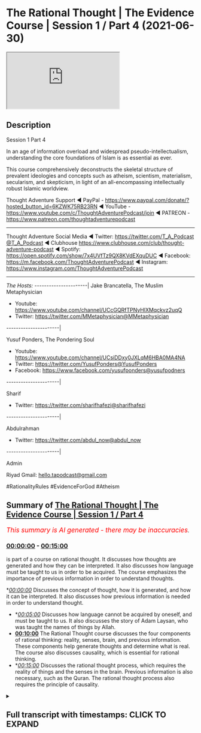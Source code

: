 # The Rational Thought | The Evidence Course | Session 1 / Part 4 (2021-06-30)

<iframe loading='lazy' src='https://www.youtube.com/embed/Nb7HHZDr5vU'></iframe>

## Description

Session 1 Part 4

In an age of information overload and widespread pseudo-intellectualism, understanding the core foundations of Islam is as essential as ever. 

This course comprehensively deconstructs the skeletal structure of prevalent ideologies and concepts such as atheism, scientism, materialism, secularism, and skepticism, in light of an all-encompassing intellectually robust Islamic worldview.

Thought Adventure Support
◄ PayPal - https://www.paypal.com/donate/?hosted_button_id=6KZWK75RB23RN 
◄ YouTube - https://www.youtube.com/c/ThoughtAdventurePodcast/join
◄ PATREON - https://www.patreon.com/thoughtadventurepodcast
____________________________________________________________________

Thought Adventure Social Media
◄ Twitter: https://twitter.com/T_A_Podcast​​@T_A_Podcast
◄ Clubhouse https://www.clubhouse.com/club/thought-adventure-podcast
◄ Spotify: https://open.spotify.com/show/7x4UVfTz9QX8KVdEXquDUC
◄ Facebook: https://m.facebook.com/ThoughtAdventurePodcast
◄ Instagram: https://www.instagram.com/ThoughtAdventurePodcast​

----------------------------------------------------------------

*The Hosts:*
----------------------|
Jake Brancatella, The Muslim Metaphysician

- Youtube: https://www.youtube.com/channel/UCcGQRfTPNyHlXMqckvz2uqQ
- Twitter:  https://twitter.com/MMetaphysician​​@MMetaphysician

----------------------|

Yusuf Ponders, The Pondering Soul

- Youtube: https://www.youtube.com/channel/UCsiDDxy0JXLqM6HBA0MA4NA
- Twitter: https://twitter.com/YusufPonders​​@YusufPonders
- Facebook: https://www.facebook.com/yusufponders​@yusufpodners

----------------------|

Sharif

- Twitter: https://twitter.com/sharifhafezi​​@sharifhafezi

----------------------|

Abdulrahman

- Twitter: https://twitter.com/abdul_now​@abdul_now

----------------------|

Admin

Riyad 
Gmail: hello.tapodcast@gmail.com

#RationalityRules #EvidenceForGod #Atheism

## Summary of [The Rational Thought | The Evidence Course | Session 1 / Part 4](https://www.youtube.com/watch?v=Nb7HHZDr5vU)


*<span style="color:red; font-size:125%">This summary is AI generated - there may be inaccuracies</span>. [](/)*

### [00:00:00](https://www.youtube.com/watch?v=Nb7HHZDr5vU&t=0) - [00:15:00](https://www.youtube.com/watch?v=Nb7HHZDr5vU&t=900)

 is part of a course on rational thought. It discusses how thoughts are generated and how they can be interpreted. It also discusses how language must be taught to us in order to be acquired. The course emphasizes the importance of previous information in order to understand thoughts.

**[00:00:00](https://www.youtube.com/watch?v=Nb7HHZDr5vU&t=0)* Discusses the concept of thought, how it is generated, and how it can be interpreted. It also discusses how previous information is needed in order to understand thought.
* **[00:05:00](https://www.youtube.com/watch?v=Nb7HHZDr5vU&t=300)* Discusses how language cannot be acquired by oneself, and must be taught to us. It also discusses the story of Adam Laysan, who was taught the names of things by Allah.
* **[00:10:00](https://www.youtube.com/watch?v=Nb7HHZDr5vU&t=600)** The Rational Thought course discusses the four components of rational thinking: reality, senses, brain, and previous information. These components help generate thoughts and determine what is real. The course also discusses causality, which is essential for rational thinking.
* **[00:15:00](https://www.youtube.com/watch?v=Nb7HHZDr5vU&t=900)* Discusses the rational thought process, which requires the reality of things and the senses in the brain. Previous information is also necessary, such as the Quran. The rational thought process also requires the principle of causality.

<details><summary><h2>Full transcript with timestamps: CLICK TO EXPAND</h2></summary>

[0:00:15](https://youtu.be/Nb7HHZDr5vU?t=15) so you're about to sit down and watch  
[0:00:17](https://youtu.be/Nb7HHZDr5vU?t=17) this video  
[0:00:18](https://youtu.be/Nb7HHZDr5vU?t=18) and suddenly somebody knocks on the door  
[0:00:21](https://youtu.be/Nb7HHZDr5vU?t=21) would it be rational to say that there  
[0:00:24](https://youtu.be/Nb7HHZDr5vU?t=24) is somebody behind the door  
[0:00:26](https://youtu.be/Nb7HHZDr5vU?t=26) or rational to say that somebody or  
[0:00:28](https://youtu.be/Nb7HHZDr5vU?t=28) something has caused that knocking  
[0:00:31](https://youtu.be/Nb7HHZDr5vU?t=31) obviously yes it's a rational concept or  
[0:00:33](https://youtu.be/Nb7HHZDr5vU?t=33) rational idea  
[0:00:35](https://youtu.be/Nb7HHZDr5vU?t=35) that the door doesn't cause its own  
[0:00:36](https://youtu.be/Nb7HHZDr5vU?t=36) knocking and therefore there must be  
[0:00:38](https://youtu.be/Nb7HHZDr5vU?t=38) something that has caused the knocking  
[0:00:40](https://youtu.be/Nb7HHZDr5vU?t=40) from a state of non-knocking so we  
[0:00:43](https://youtu.be/Nb7HHZDr5vU?t=43) naturally asked that and we didn't  
[0:00:44](https://youtu.be/Nb7HHZDr5vU?t=44) actually come to that conclusion  
[0:00:46](https://youtu.be/Nb7HHZDr5vU?t=46) now imagine if somebody turned around  
[0:00:47](https://youtu.be/Nb7HHZDr5vU?t=47) and said well the guy behind the door  
[0:00:49](https://youtu.be/Nb7HHZDr5vU?t=49) has green eyes and i ask how do you know  
[0:00:52](https://youtu.be/Nb7HHZDr5vU?t=52) he has green eyes  
[0:00:53](https://youtu.be/Nb7HHZDr5vU?t=53) and he says well i can tell from the  
[0:00:55](https://youtu.be/Nb7HHZDr5vU?t=55) knocking now does that make a rational  
[0:00:57](https://youtu.be/Nb7HHZDr5vU?t=57) sense  
[0:00:58](https://youtu.be/Nb7HHZDr5vU?t=58) would that be rationally justifiable  
[0:01:01](https://youtu.be/Nb7HHZDr5vU?t=61) obviously  
[0:01:02](https://youtu.be/Nb7HHZDr5vU?t=62) it's not rationally justifiable so  
[0:01:05](https://youtu.be/Nb7HHZDr5vU?t=65) intuitively the reason why i give this  
[0:01:07](https://youtu.be/Nb7HHZDr5vU?t=67) example because intuitively  
[0:01:09](https://youtu.be/Nb7HHZDr5vU?t=69) we can understand that you know we can  
[0:01:12](https://youtu.be/Nb7HHZDr5vU?t=72) identify what is rational and what is  
[0:01:14](https://youtu.be/Nb7HHZDr5vU?t=74) irrational we have that sort of  
[0:01:16](https://youtu.be/Nb7HHZDr5vU?t=76) intuitive knowledge regardless of that  
[0:01:18](https://youtu.be/Nb7HHZDr5vU?t=78) but what we want to try and do today in  
[0:01:21](https://youtu.be/Nb7HHZDr5vU?t=81) this session  
[0:01:22](https://youtu.be/Nb7HHZDr5vU?t=82) is to precisely lay out the meaning  
[0:01:26](https://youtu.be/Nb7HHZDr5vU?t=86) of thought and how thought is generated  
[0:01:29](https://youtu.be/Nb7HHZDr5vU?t=89) and therefore look at some of the key  
[0:01:32](https://youtu.be/Nb7HHZDr5vU?t=92) components  
[0:01:33](https://youtu.be/Nb7HHZDr5vU?t=93) that we will utilize in order to look at  
[0:01:36](https://youtu.be/Nb7HHZDr5vU?t=96) the question  
[0:01:36](https://youtu.be/Nb7HHZDr5vU?t=96) whether the creator exists or not and  
[0:01:39](https://youtu.be/Nb7HHZDr5vU?t=99) this aspect  
[0:01:40](https://youtu.be/Nb7HHZDr5vU?t=100) is a little bit more trickier when  
[0:01:41](https://youtu.be/Nb7HHZDr5vU?t=101) you're trying to make it more explicit  
[0:01:47](https://youtu.be/Nb7HHZDr5vU?t=107) so the first question that will help us  
[0:01:48](https://youtu.be/Nb7HHZDr5vU?t=108) elucidate what rational thinking is is  
[0:01:50](https://youtu.be/Nb7HHZDr5vU?t=110) to understand  
[0:01:51](https://youtu.be/Nb7HHZDr5vU?t=111) how do we generate thoughts in the first  
[0:01:53](https://youtu.be/Nb7HHZDr5vU?t=113) place i'll give some basic examples to  
[0:01:56](https://youtu.be/Nb7HHZDr5vU?t=116) to shall explain this point so imagine  
[0:01:59](https://youtu.be/Nb7HHZDr5vU?t=119) you had  
[0:01:59](https://youtu.be/Nb7HHZDr5vU?t=119) a person who's blind and he's been blind  
[0:02:02](https://youtu.be/Nb7HHZDr5vU?t=122) from birth  
[0:02:03](https://youtu.be/Nb7HHZDr5vU?t=123) and you say to him the chair is red you  
[0:02:06](https://youtu.be/Nb7HHZDr5vU?t=126) know  
[0:02:06](https://youtu.be/Nb7HHZDr5vU?t=126) he's been blind from birth and you told  
[0:02:08](https://youtu.be/Nb7HHZDr5vU?t=128) him the chair is red he might understand  
[0:02:10](https://youtu.be/Nb7HHZDr5vU?t=130) what a chair is  
[0:02:11](https://youtu.be/Nb7HHZDr5vU?t=131) but would he understand what red is well  
[0:02:13](https://youtu.be/Nb7HHZDr5vU?t=133) obviously not because he has no  
[0:02:15](https://youtu.be/Nb7HHZDr5vU?t=135) conception of color  
[0:02:16](https://youtu.be/Nb7HHZDr5vU?t=136) he's never seen color in his life let  
[0:02:18](https://youtu.be/Nb7HHZDr5vU?t=138) alone the red color  
[0:02:21](https://youtu.be/Nb7HHZDr5vU?t=141) similarly if i was to ask you the  
[0:02:22](https://youtu.be/Nb7HHZDr5vU?t=142) question what does coke  
[0:02:24](https://youtu.be/Nb7HHZDr5vU?t=144) taste like and here obviously i'm  
[0:02:26](https://youtu.be/Nb7HHZDr5vU?t=146) talking about cola coke  
[0:02:28](https://youtu.be/Nb7HHZDr5vU?t=148) not the other type the haram type  
[0:02:32](https://youtu.be/Nb7HHZDr5vU?t=152) and and you'd probably say well coke  
[0:02:35](https://youtu.be/Nb7HHZDr5vU?t=155) it tastes like coke yeah  
[0:02:38](https://youtu.be/Nb7HHZDr5vU?t=158) now you explain it by what you've sensed  
[0:02:42](https://youtu.be/Nb7HHZDr5vU?t=162) but if you maybe try a little harder in  
[0:02:44](https://youtu.be/Nb7HHZDr5vU?t=164) terms of explaining it you might turn  
[0:02:45](https://youtu.be/Nb7HHZDr5vU?t=165) around and say well it tastes fizzy  
[0:02:46](https://youtu.be/Nb7HHZDr5vU?t=166) tastes sweet  
[0:02:47](https://youtu.be/Nb7HHZDr5vU?t=167) has a caramel type of taste and what  
[0:02:50](https://youtu.be/Nb7HHZDr5vU?t=170) we're now doing is when we're talking  
[0:02:52](https://youtu.be/Nb7HHZDr5vU?t=172) about  
[0:02:52](https://youtu.be/Nb7HHZDr5vU?t=172) what does you know how to generate  
[0:02:54](https://youtu.be/Nb7HHZDr5vU?t=174) thinking within a blind man  
[0:02:56](https://youtu.be/Nb7HHZDr5vU?t=176) or how to explain what coke uh  
[0:02:59](https://youtu.be/Nb7HHZDr5vU?t=179) coke tastes like then what we're doing  
[0:03:02](https://youtu.be/Nb7HHZDr5vU?t=182) is  
[0:03:03](https://youtu.be/Nb7HHZDr5vU?t=183) we're describing things through  
[0:03:05](https://youtu.be/Nb7HHZDr5vU?t=185) previously sensed reality with a blind  
[0:03:07](https://youtu.be/Nb7HHZDr5vU?t=187) person he hasn't got the ability to  
[0:03:09](https://youtu.be/Nb7HHZDr5vU?t=189) comprehend because he's not previously  
[0:03:11](https://youtu.be/Nb7HHZDr5vU?t=191) sensed it  
[0:03:12](https://youtu.be/Nb7HHZDr5vU?t=192) with the person who's drank coke or has  
[0:03:15](https://youtu.be/Nb7HHZDr5vU?t=195) if he's never drank that if he's drunk  
[0:03:17](https://youtu.be/Nb7HHZDr5vU?t=197) fizzy drinks and he's drunk sweet drinks  
[0:03:19](https://youtu.be/Nb7HHZDr5vU?t=199) then he can understand he can  
[0:03:21](https://youtu.be/Nb7HHZDr5vU?t=201) correlate with what you're saying he can  
[0:03:23](https://youtu.be/Nb7HHZDr5vU?t=203) generate a thought okay  
[0:03:24](https://youtu.be/Nb7HHZDr5vU?t=204) i understand what physios i understand  
[0:03:26](https://youtu.be/Nb7HHZDr5vU?t=206) what sweet is and therefore when you're  
[0:03:28](https://youtu.be/Nb7HHZDr5vU?t=208) saying that coke tastes fizzy and sweet  
[0:03:30](https://youtu.be/Nb7HHZDr5vU?t=210) then i can sort of understand that i can  
[0:03:32](https://youtu.be/Nb7HHZDr5vU?t=212) appreciate that  
[0:03:33](https://youtu.be/Nb7HHZDr5vU?t=213) so you're describing things based upon  
[0:03:36](https://youtu.be/Nb7HHZDr5vU?t=216) previously sensed reality  
[0:03:38](https://youtu.be/Nb7HHZDr5vU?t=218) and these things are stored in our heads  
[0:03:40](https://youtu.be/Nb7HHZDr5vU?t=220) so i can interpret and understand what  
[0:03:41](https://youtu.be/Nb7HHZDr5vU?t=221) someone else  
[0:03:43](https://youtu.be/Nb7HHZDr5vU?t=223) saying and when they describe something  
[0:03:45](https://youtu.be/Nb7HHZDr5vU?t=225) uh  
[0:03:46](https://youtu.be/Nb7HHZDr5vU?t=226) through this reference point of my  
[0:03:48](https://youtu.be/Nb7HHZDr5vU?t=228) previously stored  
[0:03:49](https://youtu.be/Nb7HHZDr5vU?t=229) idea let me give you another example  
[0:03:52](https://youtu.be/Nb7HHZDr5vU?t=232) let's say i found a stone tablet and  
[0:03:54](https://youtu.be/Nb7HHZDr5vU?t=234) found written on it  
[0:03:56](https://youtu.be/Nb7HHZDr5vU?t=236) is some ancient egyptian hieroglyphs  
[0:03:58](https://youtu.be/Nb7HHZDr5vU?t=238) could i understand a language  
[0:04:00](https://youtu.be/Nb7HHZDr5vU?t=240) just by sensing the stone tablet by  
[0:04:03](https://youtu.be/Nb7HHZDr5vU?t=243) looking at the language the hieroglyphic  
[0:04:05](https://youtu.be/Nb7HHZDr5vU?t=245) language  
[0:04:06](https://youtu.be/Nb7HHZDr5vU?t=246) if you had no knowledge of the  
[0:04:08](https://youtu.be/Nb7HHZDr5vU?t=248) hieroglyphics would it be possible  
[0:04:10](https://youtu.be/Nb7HHZDr5vU?t=250) no it wouldn't it would be impossible  
[0:04:13](https://youtu.be/Nb7HHZDr5vU?t=253) and in fact it  
[0:04:14](https://youtu.be/Nb7HHZDr5vU?t=254) was impossible to understand the ancient  
[0:04:16](https://youtu.be/Nb7HHZDr5vU?t=256) egyptian language the hieroglyphic  
[0:04:18](https://youtu.be/Nb7HHZDr5vU?t=258) language  
[0:04:19](https://youtu.be/Nb7HHZDr5vU?t=259) because it became a lost language it was  
[0:04:21](https://youtu.be/Nb7HHZDr5vU?t=261) only when they discovered  
[0:04:23](https://youtu.be/Nb7HHZDr5vU?t=263) the rosetta stone and here what they had  
[0:04:26](https://youtu.be/Nb7HHZDr5vU?t=266) was egyptian  
[0:04:27](https://youtu.be/Nb7HHZDr5vU?t=267) hieroglyphs at the top and below it  
[0:04:30](https://youtu.be/Nb7HHZDr5vU?t=270) was ancient greek and because it had  
[0:04:32](https://youtu.be/Nb7HHZDr5vU?t=272) knowledge of the ancient greek  
[0:04:34](https://youtu.be/Nb7HHZDr5vU?t=274) they were able to correspond the words  
[0:04:36](https://youtu.be/Nb7HHZDr5vU?t=276) and the meanings and the sentences from  
[0:04:38](https://youtu.be/Nb7HHZDr5vU?t=278) the hieroglyphs the ancient greek to  
[0:04:40](https://youtu.be/Nb7HHZDr5vU?t=280) start to  
[0:04:42](https://youtu.be/Nb7HHZDr5vU?t=282) decipher what each word meant because  
[0:04:44](https://youtu.be/Nb7HHZDr5vU?t=284) they  
[0:04:45](https://youtu.be/Nb7HHZDr5vU?t=285) already had the previous information of  
[0:04:47](https://youtu.be/Nb7HHZDr5vU?t=287) ancient greek it was still it already  
[0:04:48](https://youtu.be/Nb7HHZDr5vU?t=288) existed  
[0:04:50](https://youtu.be/Nb7HHZDr5vU?t=290) so the reason why i give this example is  
[0:04:52](https://youtu.be/Nb7HHZDr5vU?t=292) because when we sense the reality we  
[0:04:54](https://youtu.be/Nb7HHZDr5vU?t=294) don't sense reality  
[0:04:56](https://youtu.be/Nb7HHZDr5vU?t=296) without previous information we still  
[0:04:58](https://youtu.be/Nb7HHZDr5vU?t=298) need something else  
[0:04:59](https://youtu.be/Nb7HHZDr5vU?t=299) called previous information another  
[0:05:02](https://youtu.be/Nb7HHZDr5vU?t=302) example of this is language and that's a  
[0:05:04](https://youtu.be/Nb7HHZDr5vU?t=304) i think it's a key example here language  
[0:05:07](https://youtu.be/Nb7HHZDr5vU?t=307) is not something that  
[0:05:09](https://youtu.be/Nb7HHZDr5vU?t=309) we simply acquire through experience  
[0:05:12](https://youtu.be/Nb7HHZDr5vU?t=312) so if you put a child in the middle of a  
[0:05:15](https://youtu.be/Nb7HHZDr5vU?t=315) baby in the middle of the desert and it  
[0:05:16](https://youtu.be/Nb7HHZDr5vU?t=316) grows up he's not going to acquire  
[0:05:18](https://youtu.be/Nb7HHZDr5vU?t=318) language  
[0:05:19](https://youtu.be/Nb7HHZDr5vU?t=319) he's going to have to learn language so  
[0:05:20](https://youtu.be/Nb7HHZDr5vU?t=320) if it's kind of english he's not going  
[0:05:22](https://youtu.be/Nb7HHZDr5vU?t=322) to acquire language on its own it's  
[0:05:23](https://youtu.be/Nb7HHZDr5vU?t=323) going to have to be taught english  
[0:05:25](https://youtu.be/Nb7HHZDr5vU?t=325) and english words or arabic or whatever  
[0:05:27](https://youtu.be/Nb7HHZDr5vU?t=327) other language  
[0:05:28](https://youtu.be/Nb7HHZDr5vU?t=328) in fact it won't even learn any language  
[0:05:31](https://youtu.be/Nb7HHZDr5vU?t=331) this is a sad reality there are examples  
[0:05:34](https://youtu.be/Nb7HHZDr5vU?t=334) of this  
[0:05:35](https://youtu.be/Nb7HHZDr5vU?t=335) where children have been abandoned in  
[0:05:37](https://youtu.be/Nb7HHZDr5vU?t=337) the jungles or been neglected in their  
[0:05:39](https://youtu.be/Nb7HHZDr5vU?t=339) homes  
[0:05:39](https://youtu.be/Nb7HHZDr5vU?t=339) where they have been isolated and  
[0:05:42](https://youtu.be/Nb7HHZDr5vU?t=342) therefore  
[0:05:42](https://youtu.be/Nb7HHZDr5vU?t=342) you know have not engaged or interacted  
[0:05:45](https://youtu.be/Nb7HHZDr5vU?t=345) with other human beings they've not been  
[0:05:47](https://youtu.be/Nb7HHZDr5vU?t=347) spoken to  
[0:05:48](https://youtu.be/Nb7HHZDr5vU?t=348) and so they lost the ability to speak  
[0:05:50](https://youtu.be/Nb7HHZDr5vU?t=350) they didn't speak when they were finally  
[0:05:52](https://youtu.be/Nb7HHZDr5vU?t=352) rescued and this is an example of this  
[0:05:54](https://youtu.be/Nb7HHZDr5vU?t=354) was the russian bird boy  
[0:05:55](https://youtu.be/Nb7HHZDr5vU?t=355) because he was kept in a cage next to  
[0:05:57](https://youtu.be/Nb7HHZDr5vU?t=357) birds and he started chirping like the  
[0:05:59](https://youtu.be/Nb7HHZDr5vU?t=359) birds  
[0:06:00](https://youtu.be/Nb7HHZDr5vU?t=360) and he was in 2008 and he was found when  
[0:06:02](https://youtu.be/Nb7HHZDr5vU?t=362) he was eight years of age  
[0:06:04](https://youtu.be/Nb7HHZDr5vU?t=364) in a cambodian cambodian jungle there  
[0:06:07](https://youtu.be/Nb7HHZDr5vU?t=367) was a girl that was found when she was  
[0:06:08](https://youtu.be/Nb7HHZDr5vU?t=368) 27 this is in 2007  
[0:06:11](https://youtu.be/Nb7HHZDr5vU?t=371) and they found that they didn't have  
[0:06:13](https://youtu.be/Nb7HHZDr5vU?t=373) language they didn't have like a basic  
[0:06:15](https://youtu.be/Nb7HHZDr5vU?t=375) language they didn't have language  
[0:06:16](https://youtu.be/Nb7HHZDr5vU?t=376) at all they just made grunts no language  
[0:06:19](https://youtu.be/Nb7HHZDr5vU?t=379) at all  
[0:06:20](https://youtu.be/Nb7HHZDr5vU?t=380) and also what's also very interesting is  
[0:06:23](https://youtu.be/Nb7HHZDr5vU?t=383) that they found that these feral  
[0:06:24](https://youtu.be/Nb7HHZDr5vU?t=384) they term feral children these children  
[0:06:27](https://youtu.be/Nb7HHZDr5vU?t=387) that  
[0:06:28](https://youtu.be/Nb7HHZDr5vU?t=388) did not have any interaction with human  
[0:06:31](https://youtu.be/Nb7HHZDr5vU?t=391) language  
[0:06:32](https://youtu.be/Nb7HHZDr5vU?t=392) before the age of seven lost the ability  
[0:06:35](https://youtu.be/Nb7HHZDr5vU?t=395) to  
[0:06:36](https://youtu.be/Nb7HHZDr5vU?t=396) learn grammar or make grammatically  
[0:06:38](https://youtu.be/Nb7HHZDr5vU?t=398) correct speech  
[0:06:39](https://youtu.be/Nb7HHZDr5vU?t=399) so they could after the age of seven  
[0:06:41](https://youtu.be/Nb7HHZDr5vU?t=401) learn for example  
[0:06:44](https://youtu.be/Nb7HHZDr5vU?t=404) uh and identify objects and the names of  
[0:06:47](https://youtu.be/Nb7HHZDr5vU?t=407) objects  
[0:06:48](https://youtu.be/Nb7HHZDr5vU?t=408) but they couldn't grammatically  
[0:06:50](https://youtu.be/Nb7HHZDr5vU?t=410) construct  
[0:06:51](https://youtu.be/Nb7HHZDr5vU?t=411) those vocabularies into a meaningful  
[0:06:53](https://youtu.be/Nb7HHZDr5vU?t=413) sentence so they might turn around said  
[0:06:55](https://youtu.be/Nb7HHZDr5vU?t=415) food eat but they wouldn't be able to  
[0:06:57](https://youtu.be/Nb7HHZDr5vU?t=417) say the food is on the table  
[0:06:59](https://youtu.be/Nb7HHZDr5vU?t=419) and i want to eat it yeah but they'd  
[0:07:02](https://youtu.be/Nb7HHZDr5vU?t=422) rather they would just simply  
[0:07:03](https://youtu.be/Nb7HHZDr5vU?t=423) use the vocab of that they look they so  
[0:07:06](https://youtu.be/Nb7HHZDr5vU?t=426) this was the case  
[0:07:07](https://youtu.be/Nb7HHZDr5vU?t=427) and what does this indicate it indicates  
[0:07:09](https://youtu.be/Nb7HHZDr5vU?t=429) that actually  
[0:07:10](https://youtu.be/Nb7HHZDr5vU?t=430) language that we acquire  
[0:07:13](https://youtu.be/Nb7HHZDr5vU?t=433) cannot be something that we acquire  
[0:07:15](https://youtu.be/Nb7HHZDr5vU?t=435) ourselves but rather it has to be taught  
[0:07:17](https://youtu.be/Nb7HHZDr5vU?t=437) to us  
[0:07:18](https://youtu.be/Nb7HHZDr5vU?t=438) including grammar so yes the brain has  
[0:07:20](https://youtu.be/Nb7HHZDr5vU?t=440) to have the capacity to understand  
[0:07:23](https://youtu.be/Nb7HHZDr5vU?t=443) and construct language grammatically but  
[0:07:25](https://youtu.be/Nb7HHZDr5vU?t=445) you have to be supplied the input  
[0:07:27](https://youtu.be/Nb7HHZDr5vU?t=447) that input comes from maybe a parent  
[0:07:30](https://youtu.be/Nb7HHZDr5vU?t=450) people around us or society at large  
[0:07:33](https://youtu.be/Nb7HHZDr5vU?t=453) that's the previous  
[0:07:34](https://youtu.be/Nb7HHZDr5vU?t=454) information and so as a result we  
[0:07:37](https://youtu.be/Nb7HHZDr5vU?t=457) realized that just  
[0:07:38](https://youtu.be/Nb7HHZDr5vU?t=458) sensation alone doesn't lead and  
[0:07:40](https://youtu.be/Nb7HHZDr5vU?t=460) generate to thinking  
[0:07:42](https://youtu.be/Nb7HHZDr5vU?t=462) this was the point if you remember when  
[0:07:43](https://youtu.be/Nb7HHZDr5vU?t=463) we talked about the empiricist and the  
[0:07:45](https://youtu.be/Nb7HHZDr5vU?t=465) rationalists we said the empiricist said  
[0:07:47](https://youtu.be/Nb7HHZDr5vU?t=467) you're not born with innate ideas  
[0:07:49](https://youtu.be/Nb7HHZDr5vU?t=469) you just need to sense things well  
[0:07:50](https://youtu.be/Nb7HHZDr5vU?t=470) actually we have to be born with certain  
[0:07:52](https://youtu.be/Nb7HHZDr5vU?t=472) level of previous information  
[0:07:54](https://youtu.be/Nb7HHZDr5vU?t=474) and certain level of innate ideas in  
[0:07:56](https://youtu.be/Nb7HHZDr5vU?t=476) order to come up with  
[0:07:58](https://youtu.be/Nb7HHZDr5vU?t=478) concepts otherwise just by sensation  
[0:08:01](https://youtu.be/Nb7HHZDr5vU?t=481) alone  
[0:08:01](https://youtu.be/Nb7HHZDr5vU?t=481) you wouldn't have that and this is a  
[0:08:03](https://youtu.be/Nb7HHZDr5vU?t=483) profound profound  
[0:08:05](https://youtu.be/Nb7HHZDr5vU?t=485) point because if it's the case that  
[0:08:07](https://youtu.be/Nb7HHZDr5vU?t=487) language itself  
[0:08:09](https://youtu.be/Nb7HHZDr5vU?t=489) cannot be acquired by ourselves it has  
[0:08:12](https://youtu.be/Nb7HHZDr5vU?t=492) to be taught to us  
[0:08:13](https://youtu.be/Nb7HHZDr5vU?t=493) then it makes sense when allah subhanahu  
[0:08:16](https://youtu.be/Nb7HHZDr5vU?t=496) wa ta'ala in the quran  
[0:08:17](https://youtu.be/Nb7HHZDr5vU?t=497) says in surah baqarah verse 4 31  
[0:08:21](https://youtu.be/Nb7HHZDr5vU?t=501) and he taught adam all the names of  
[0:08:24](https://youtu.be/Nb7HHZDr5vU?t=504) everything  
[0:08:25](https://youtu.be/Nb7HHZDr5vU?t=505) then he showed them to the angels and  
[0:08:27](https://youtu.be/Nb7HHZDr5vU?t=507) said tell me the names  
[0:08:29](https://youtu.be/Nb7HHZDr5vU?t=509) of these if you are truthful hey allah  
[0:08:32](https://youtu.be/Nb7HHZDr5vU?t=512) is mentioning the point that  
[0:08:33](https://youtu.be/Nb7HHZDr5vU?t=513) adam laysan was taught the names of  
[0:08:36](https://youtu.be/Nb7HHZDr5vU?t=516) things i the previous information was  
[0:08:38](https://youtu.be/Nb7HHZDr5vU?t=518) first supplied  
[0:08:39](https://youtu.be/Nb7HHZDr5vU?t=519) in terms of language and understanding  
[0:08:42](https://youtu.be/Nb7HHZDr5vU?t=522) to  
[0:08:42](https://youtu.be/Nb7HHZDr5vU?t=522) adam lesson from allah and  
[0:08:46](https://youtu.be/Nb7HHZDr5vU?t=526) in the imam tabari's tafsir of this  
[0:08:48](https://youtu.be/Nb7HHZDr5vU?t=528) story  
[0:08:50](https://youtu.be/Nb7HHZDr5vU?t=530) he mentions further about how the angels  
[0:08:54](https://youtu.be/Nb7HHZDr5vU?t=534) they came to adam islam and they started  
[0:08:56](https://youtu.be/Nb7HHZDr5vU?t=536) to test him  
[0:08:57](https://youtu.be/Nb7HHZDr5vU?t=537) you know his use of language they found  
[0:08:59](https://youtu.be/Nb7HHZDr5vU?t=539) it you know novel  
[0:09:01](https://youtu.be/Nb7HHZDr5vU?t=541) and so they asked him adam islam who is  
[0:09:04](https://youtu.be/Nb7HHZDr5vU?t=544) the woman  
[0:09:05](https://youtu.be/Nb7HHZDr5vU?t=545) who was created to be adam laysan's wife  
[0:09:07](https://youtu.be/Nb7HHZDr5vU?t=547) and he  
[0:09:08](https://youtu.be/Nb7HHZDr5vU?t=548) alaihi salam said she is howa  
[0:09:11](https://youtu.be/Nb7HHZDr5vU?t=551) yeah and when the angels asked why she  
[0:09:13](https://youtu.be/Nb7HHZDr5vU?t=553) named such  
[0:09:15](https://youtu.be/Nb7HHZDr5vU?t=555) and he said because she was created from  
[0:09:18](https://youtu.be/Nb7HHZDr5vU?t=558) something alive  
[0:09:19](https://youtu.be/Nb7HHZDr5vU?t=559) hey which means life so howa  
[0:09:23](https://youtu.be/Nb7HHZDr5vU?t=563) is a construct of the word hey and so  
[0:09:25](https://youtu.be/Nb7HHZDr5vU?t=565) this allows us or this also demonstrates  
[0:09:27](https://youtu.be/Nb7HHZDr5vU?t=567) to us  
[0:09:28](https://youtu.be/Nb7HHZDr5vU?t=568) an aspect of the thinking process which  
[0:09:31](https://youtu.be/Nb7HHZDr5vU?t=571) is the ability to sense a reality  
[0:09:33](https://youtu.be/Nb7HHZDr5vU?t=573) and to link to previous information or  
[0:09:35](https://youtu.be/Nb7HHZDr5vU?t=575) innate concepts  
[0:09:36](https://youtu.be/Nb7HHZDr5vU?t=576) and then develop and expand  
[0:09:40](https://youtu.be/Nb7HHZDr5vU?t=580) our concepts beyond that so we can for  
[0:09:43](https://youtu.be/Nb7HHZDr5vU?t=583) example there's a very brief example  
[0:09:46](https://youtu.be/Nb7HHZDr5vU?t=586) if i uh if i've sensed gold and i've  
[0:09:49](https://youtu.be/Nb7HHZDr5vU?t=589) sensed a mountain  
[0:09:51](https://youtu.be/Nb7HHZDr5vU?t=591) and in my mind i can imagine a mountain  
[0:09:53](https://youtu.be/Nb7HHZDr5vU?t=593) that's purely made out of gold  
[0:09:56](https://youtu.be/Nb7HHZDr5vU?t=596) you know this is what i can do i can  
[0:09:57](https://youtu.be/Nb7HHZDr5vU?t=597) construct that similarly in language we  
[0:10:00](https://youtu.be/Nb7HHZDr5vU?t=600) can construct  
[0:10:01](https://youtu.be/Nb7HHZDr5vU?t=601) based upon the previous information new  
[0:10:03](https://youtu.be/Nb7HHZDr5vU?t=603) terms  
[0:10:04](https://youtu.be/Nb7HHZDr5vU?t=604) like for example biology comes from the  
[0:10:06](https://youtu.be/Nb7HHZDr5vU?t=606) word bio  
[0:10:07](https://youtu.be/Nb7HHZDr5vU?t=607) and ology bio means organic or life and  
[0:10:10](https://youtu.be/Nb7HHZDr5vU?t=610) ology means study  
[0:10:12](https://youtu.be/Nb7HHZDr5vU?t=612) so biology means the study of life or  
[0:10:14](https://youtu.be/Nb7HHZDr5vU?t=614) terms like globalization  
[0:10:17](https://youtu.be/Nb7HHZDr5vU?t=617) global meaning the world and ization in  
[0:10:19](https://youtu.be/Nb7HHZDr5vU?t=619) this suffix is used to refer to  
[0:10:21](https://youtu.be/Nb7HHZDr5vU?t=621) something  
[0:10:22](https://youtu.be/Nb7HHZDr5vU?t=622) to make something like that or to make  
[0:10:24](https://youtu.be/Nb7HHZDr5vU?t=624) it so globalization means to make global  
[0:10:27](https://youtu.be/Nb7HHZDr5vU?t=627) like nationalization is to make  
[0:10:28](https://youtu.be/Nb7HHZDr5vU?t=628) national so we can construct language in  
[0:10:31](https://youtu.be/Nb7HHZDr5vU?t=631) this way  
[0:10:32](https://youtu.be/Nb7HHZDr5vU?t=632) and we can understand whether the what  
[0:10:34](https://youtu.be/Nb7HHZDr5vU?t=634) we've constructed  
[0:10:35](https://youtu.be/Nb7HHZDr5vU?t=635) in this way is it a rational idea or an  
[0:10:39](https://youtu.be/Nb7HHZDr5vU?t=639) irrational idea  
[0:10:40](https://youtu.be/Nb7HHZDr5vU?t=640) because we can make these imaginations  
[0:10:42](https://youtu.be/Nb7HHZDr5vU?t=642) like the mountain of gold  
[0:10:43](https://youtu.be/Nb7HHZDr5vU?t=643) by understanding whether it has  
[0:10:45](https://youtu.be/Nb7HHZDr5vU?t=645) correspondence upon the reality  
[0:10:48](https://youtu.be/Nb7HHZDr5vU?t=648) so let's just really simplify what we've  
[0:10:50](https://youtu.be/Nb7HHZDr5vU?t=650) said  
[0:10:52](https://youtu.be/Nb7HHZDr5vU?t=652) famous scholarship dr edin and he was a  
[0:10:55](https://youtu.be/Nb7HHZDr5vU?t=655) scholar of the 20th century  
[0:10:58](https://youtu.be/Nb7HHZDr5vU?t=658) and he stated what the rational method  
[0:11:00](https://youtu.be/Nb7HHZDr5vU?t=660) was and what it was composed of and he  
[0:11:01](https://youtu.be/Nb7HHZDr5vU?t=661) mentioned this in the book  
[0:11:03](https://youtu.be/Nb7HHZDr5vU?t=663) of islam systems of islam and also the  
[0:11:06](https://youtu.be/Nb7HHZDr5vU?t=666) book at afghir  
[0:11:07](https://youtu.be/Nb7HHZDr5vU?t=667) the thinking and he said rational  
[0:11:10](https://youtu.be/Nb7HHZDr5vU?t=670) thinking or rational method  
[0:11:13](https://youtu.be/Nb7HHZDr5vU?t=673) is built upon four components first you  
[0:11:15](https://youtu.be/Nb7HHZDr5vU?t=675) need a reality  
[0:11:16](https://youtu.be/Nb7HHZDr5vU?t=676) second you need senses to send the sense  
[0:11:18](https://youtu.be/Nb7HHZDr5vU?t=678) of reality  
[0:11:20](https://youtu.be/Nb7HHZDr5vU?t=680) thirdly you need the brain which the  
[0:11:22](https://youtu.be/Nb7HHZDr5vU?t=682) reality is trans  
[0:11:24](https://youtu.be/Nb7HHZDr5vU?t=684) the reality through the senses  
[0:11:25](https://youtu.be/Nb7HHZDr5vU?t=685) transmitted to the brain and the brain  
[0:11:27](https://youtu.be/Nb7HHZDr5vU?t=687) has stored  
[0:11:28](https://youtu.be/Nb7HHZDr5vU?t=688) information or previous information so  
[0:11:30](https://youtu.be/Nb7HHZDr5vU?t=690) you have these things  
[0:11:31](https://youtu.be/Nb7HHZDr5vU?t=691) reality senses brain and previous  
[0:11:34](https://youtu.be/Nb7HHZDr5vU?t=694) information  
[0:11:35](https://youtu.be/Nb7HHZDr5vU?t=695) in order to generate thought and if we  
[0:11:37](https://youtu.be/Nb7HHZDr5vU?t=697) understand  
[0:11:38](https://youtu.be/Nb7HHZDr5vU?t=698) this definition of thought then we can  
[0:11:41](https://youtu.be/Nb7HHZDr5vU?t=701) understand a few things  
[0:11:42](https://youtu.be/Nb7HHZDr5vU?t=702) we can conclude a certain certain things  
[0:11:45](https://youtu.be/Nb7HHZDr5vU?t=705) the first thing that we can conclude  
[0:11:47](https://youtu.be/Nb7HHZDr5vU?t=707) is well if reality is necessary to think  
[0:11:51](https://youtu.be/Nb7HHZDr5vU?t=711) and i think therefore reality must exist  
[0:11:55](https://youtu.be/Nb7HHZDr5vU?t=715) so this  
[0:11:56](https://youtu.be/Nb7HHZDr5vU?t=716) point about people say oh you know how  
[0:11:58](https://youtu.be/Nb7HHZDr5vU?t=718) do we know things around us exist how do  
[0:11:59](https://youtu.be/Nb7HHZDr5vU?t=719) we know reality exists  
[0:12:01](https://youtu.be/Nb7HHZDr5vU?t=721) all these types of speculations well i  
[0:12:04](https://youtu.be/Nb7HHZDr5vU?t=724) think  
[0:12:04](https://youtu.be/Nb7HHZDr5vU?t=724) therefore there must be a reality that  
[0:12:08](https://youtu.be/Nb7HHZDr5vU?t=728) has allowed me  
[0:12:09](https://youtu.be/Nb7HHZDr5vU?t=729) to make this thought in the first place  
[0:12:11](https://youtu.be/Nb7HHZDr5vU?t=731) secondly if reality is the cause of  
[0:12:14](https://youtu.be/Nb7HHZDr5vU?t=734) thinking  
[0:12:15](https://youtu.be/Nb7HHZDr5vU?t=735) then what we are saying is that  
[0:12:17](https://youtu.be/Nb7HHZDr5vU?t=737) causality is a necessary component of  
[0:12:19](https://youtu.be/Nb7HHZDr5vU?t=739) rational thinking  
[0:12:21](https://youtu.be/Nb7HHZDr5vU?t=741) so what generated this idea was the  
[0:12:23](https://youtu.be/Nb7HHZDr5vU?t=743) reality  
[0:12:24](https://youtu.be/Nb7HHZDr5vU?t=744) so when you've got a person's blind from  
[0:12:26](https://youtu.be/Nb7HHZDr5vU?t=746) birth he can't sense the color red  
[0:12:28](https://youtu.be/Nb7HHZDr5vU?t=748) he's not going to generate thinking  
[0:12:29](https://youtu.be/Nb7HHZDr5vU?t=749) within him if he  
[0:12:31](https://youtu.be/Nb7HHZDr5vU?t=751) suddenly is able to see and he looks at  
[0:12:33](https://youtu.be/Nb7HHZDr5vU?t=753) the color red it's going to give him a  
[0:12:34](https://youtu.be/Nb7HHZDr5vU?t=754) comprehension what you mean now by the  
[0:12:36](https://youtu.be/Nb7HHZDr5vU?t=756) color red  
[0:12:37](https://youtu.be/Nb7HHZDr5vU?t=757) he's generated thinking that generation  
[0:12:39](https://youtu.be/Nb7HHZDr5vU?t=759) of thinking or generating your thinking  
[0:12:42](https://youtu.be/Nb7HHZDr5vU?t=762) was caused by the sensation of reality  
[0:12:44](https://youtu.be/Nb7HHZDr5vU?t=764) so you have to accept this principle of  
[0:12:46](https://youtu.be/Nb7HHZDr5vU?t=766) causality as well  
[0:12:47](https://youtu.be/Nb7HHZDr5vU?t=767) furthermore causality is even more fun  
[0:12:51](https://youtu.be/Nb7HHZDr5vU?t=771) well it's it can be also shown in  
[0:12:53](https://youtu.be/Nb7HHZDr5vU?t=773) another way as well  
[0:12:54](https://youtu.be/Nb7HHZDr5vU?t=774) which is which is really important and  
[0:12:56](https://youtu.be/Nb7HHZDr5vU?t=776) is really  
[0:12:58](https://youtu.be/Nb7HHZDr5vU?t=778) very important connected to the  
[0:12:59](https://youtu.be/Nb7HHZDr5vU?t=779) comprehensive comprehensible to  
[0:13:02](https://youtu.be/Nb7HHZDr5vU?t=782) comprehend  
[0:13:03](https://youtu.be/Nb7HHZDr5vU?t=783) let me give you an example you've got  
[0:13:05](https://youtu.be/Nb7HHZDr5vU?t=785) two colorless old  
[0:13:07](https://youtu.be/Nb7HHZDr5vU?t=787) colorless liquids and you wanted to know  
[0:13:10](https://youtu.be/Nb7HHZDr5vU?t=790) whether these two colorless liquids are  
[0:13:12](https://youtu.be/Nb7HHZDr5vU?t=792) the same thing  
[0:13:14](https://youtu.be/Nb7HHZDr5vU?t=794) same reality same liquid or are they two  
[0:13:17](https://youtu.be/Nb7HHZDr5vU?t=797) different liquids  
[0:13:18](https://youtu.be/Nb7HHZDr5vU?t=798) how are you gonna know well if they  
[0:13:21](https://youtu.be/Nb7HHZDr5vU?t=801) react  
[0:13:22](https://youtu.be/Nb7HHZDr5vU?t=802) differently at the same cause you're  
[0:13:24](https://youtu.be/Nb7HHZDr5vU?t=804) gonna call them two different things  
[0:13:26](https://youtu.be/Nb7HHZDr5vU?t=806) for example if i take one color color  
[0:13:29](https://youtu.be/Nb7HHZDr5vU?t=809) the colorless liquid and i put heat to  
[0:13:31](https://youtu.be/Nb7HHZDr5vU?t=811) it and i  
[0:13:32](https://youtu.be/Nb7HHZDr5vU?t=812) bring it to the boil and find it boils  
[0:13:34](https://youtu.be/Nb7HHZDr5vU?t=814) at 100 degrees celsius  
[0:13:36](https://youtu.be/Nb7HHZDr5vU?t=816) then i think to myself hold on this is  
[0:13:39](https://youtu.be/Nb7HHZDr5vU?t=819) you know distinct and it might be water  
[0:13:42](https://youtu.be/Nb7HHZDr5vU?t=822) and then i take the other liquid  
[0:13:44](https://youtu.be/Nb7HHZDr5vU?t=824) and i boil it and i find it boils at  
[0:13:45](https://youtu.be/Nb7HHZDr5vU?t=825) about 78 degrees celsius i think hold on  
[0:13:48](https://youtu.be/Nb7HHZDr5vU?t=828) there's two different liquids here  
[0:13:50](https://youtu.be/Nb7HHZDr5vU?t=830) because i subject them to the same cause  
[0:13:52](https://youtu.be/Nb7HHZDr5vU?t=832) but they exhibit different effects  
[0:13:56](https://youtu.be/Nb7HHZDr5vU?t=836) and maybe if i drink one liquid it  
[0:13:57](https://youtu.be/Nb7HHZDr5vU?t=837) quenches my first  
[0:13:59](https://youtu.be/Nb7HHZDr5vU?t=839) and the other liquid is probably haram  
[0:14:02](https://youtu.be/Nb7HHZDr5vU?t=842) i alcohol and makes them tipsy  
[0:14:05](https://youtu.be/Nb7HHZDr5vU?t=845) so we distinguish realities based upon  
[0:14:09](https://youtu.be/Nb7HHZDr5vU?t=849) the effects differing  
[0:14:13](https://youtu.be/Nb7HHZDr5vU?t=853) from each other even though they inhabit  
[0:14:15](https://youtu.be/Nb7HHZDr5vU?t=855) the same causes so i know a table is  
[0:14:17](https://youtu.be/Nb7HHZDr5vU?t=857) different to  
[0:14:18](https://youtu.be/Nb7HHZDr5vU?t=858) a camera a camera is different to a  
[0:14:21](https://youtu.be/Nb7HHZDr5vU?t=861) light a light is different to carpet  
[0:14:24](https://youtu.be/Nb7HHZDr5vU?t=864) yeah just giving you random examples but  
[0:14:27](https://youtu.be/Nb7HHZDr5vU?t=867) the reason why i'm saying this is  
[0:14:28](https://youtu.be/Nb7HHZDr5vU?t=868) because  
[0:14:29](https://youtu.be/Nb7HHZDr5vU?t=869) we sense the different attributes that  
[0:14:32](https://youtu.be/Nb7HHZDr5vU?t=872) exist within these things  
[0:14:33](https://youtu.be/Nb7HHZDr5vU?t=873) and when we're sensing the different  
[0:14:34](https://youtu.be/Nb7HHZDr5vU?t=874) attributes what we're really sensing  
[0:14:36](https://youtu.be/Nb7HHZDr5vU?t=876) is the different effects and the  
[0:14:39](https://youtu.be/Nb7HHZDr5vU?t=879) different effects  
[0:14:40](https://youtu.be/Nb7HHZDr5vU?t=880) even though these things exist at the  
[0:14:42](https://youtu.be/Nb7HHZDr5vU?t=882) same cause causality or the same causes  
[0:14:45](https://youtu.be/Nb7HHZDr5vU?t=885) and same conditions and that's what we  
[0:14:48](https://youtu.be/Nb7HHZDr5vU?t=888) store in our mind  
[0:14:49](https://youtu.be/Nb7HHZDr5vU?t=889) that's what we understand so when we  
[0:14:51](https://youtu.be/Nb7HHZDr5vU?t=891) talk about sweet we're talking about the  
[0:14:52](https://youtu.be/Nb7HHZDr5vU?t=892) effect  
[0:14:54](https://youtu.be/Nb7HHZDr5vU?t=894) yeah the same cause which is different  
[0:14:56](https://youtu.be/Nb7HHZDr5vU?t=896) or  
[0:14:57](https://youtu.be/Nb7HHZDr5vU?t=897) a particular cause which is different to  
[0:14:59](https://youtu.be/Nb7HHZDr5vU?t=899) maybe something that tastes  
[0:15:00](https://youtu.be/Nb7HHZDr5vU?t=900) fizzy so that's a different effect even  
[0:15:02](https://youtu.be/Nb7HHZDr5vU?t=902) though both are  
[0:15:04](https://youtu.be/Nb7HHZDr5vU?t=904) you know consumed or tasted that's how  
[0:15:06](https://youtu.be/Nb7HHZDr5vU?t=906) we're sensing them  
[0:15:07](https://youtu.be/Nb7HHZDr5vU?t=907) so therefore we understand and  
[0:15:09](https://youtu.be/Nb7HHZDr5vU?t=909) comprehend and that's how we understand  
[0:15:11](https://youtu.be/Nb7HHZDr5vU?t=911) and comprehend the universe around us  
[0:15:14](https://youtu.be/Nb7HHZDr5vU?t=914) so this is what we mean by the rational  
[0:15:16](https://youtu.be/Nb7HHZDr5vU?t=916) method the rational method requires the  
[0:15:18](https://youtu.be/Nb7HHZDr5vU?t=918) reality  
[0:15:19](https://youtu.be/Nb7HHZDr5vU?t=919) and it requires previous information as  
[0:15:21](https://youtu.be/Nb7HHZDr5vU?t=921) well as the senses in the brain  
[0:15:23](https://youtu.be/Nb7HHZDr5vU?t=923) that the previous information is  
[0:15:25](https://youtu.be/Nb7HHZDr5vU?t=925) something that you know we are  
[0:15:27](https://youtu.be/Nb7HHZDr5vU?t=927) you know we have innate concepts like  
[0:15:28](https://youtu.be/Nb7HHZDr5vU?t=928) causality but also has to be supplied to  
[0:15:31](https://youtu.be/Nb7HHZDr5vU?t=931) us through  
[0:15:32](https://youtu.be/Nb7HHZDr5vU?t=932) language has to be taught to us you know  
[0:15:34](https://youtu.be/Nb7HHZDr5vU?t=934) we've obviously got the quran as  
[0:15:35](https://youtu.be/Nb7HHZDr5vU?t=935) mentioned  
[0:15:36](https://youtu.be/Nb7HHZDr5vU?t=936) but we've also got very strong empirical  
[0:15:38](https://youtu.be/Nb7HHZDr5vU?t=938) evidence  
[0:15:39](https://youtu.be/Nb7HHZDr5vU?t=939) and also rational evidence on the things  
[0:15:41](https://youtu.be/Nb7HHZDr5vU?t=941) like the hieroglyphics etc  
[0:15:45](https://youtu.be/Nb7HHZDr5vU?t=945) so we've got that and the other aspect  
[0:15:47](https://youtu.be/Nb7HHZDr5vU?t=947) is that causality is a component  
[0:15:50](https://youtu.be/Nb7HHZDr5vU?t=950) for rational thinking so just like i  
[0:15:52](https://youtu.be/Nb7HHZDr5vU?t=952) said if i think there must be a reality  
[0:15:55](https://youtu.be/Nb7HHZDr5vU?t=955) that exists  
[0:15:56](https://youtu.be/Nb7HHZDr5vU?t=956) in the same way if i can think and i  
[0:15:59](https://youtu.be/Nb7HHZDr5vU?t=959) need causality to  
[0:16:02](https://youtu.be/Nb7HHZDr5vU?t=962) exist in order for me to think the fact  
[0:16:04](https://youtu.be/Nb7HHZDr5vU?t=964) that i think  
[0:16:05](https://youtu.be/Nb7HHZDr5vU?t=965) means that therefore causality exists so  
[0:16:07](https://youtu.be/Nb7HHZDr5vU?t=967) causality is not a principle we derive  
[0:16:10](https://youtu.be/Nb7HHZDr5vU?t=970) for experience i see causality therefore  
[0:16:13](https://youtu.be/Nb7HHZDr5vU?t=973) i'll believe in it  
[0:16:14](https://youtu.be/Nb7HHZDr5vU?t=974) rather causality is something that's  
[0:16:16](https://youtu.be/Nb7HHZDr5vU?t=976) necessary as a component to the thinking  
[0:16:19](https://youtu.be/Nb7HHZDr5vU?t=979) process  
[0:16:19](https://youtu.be/Nb7HHZDr5vU?t=979) itself and it's from this basis and  
[0:16:22](https://youtu.be/Nb7HHZDr5vU?t=982) understanding that we can start to  
[0:16:24](https://youtu.be/Nb7HHZDr5vU?t=984) investigate whether a creator exists or  
[0:16:34](https://youtu.be/Nb7HHZDr5vU?t=994) not  
</details>